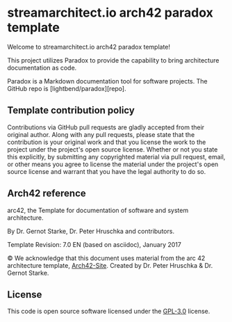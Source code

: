 # streamarchitect.io arch42 paradox template #

Welcome to streamarchitect.io arch42 paradox template!

This project utilizes Paradox to provide the capability to bring architecture documentation as code.

Paradox is a Markdown documentation tool for software projects.
The GitHub repo is [lightbend/paradox][repo].

## Template contribution policy ##

Contributions via GitHub pull requests are gladly accepted from their original author. Along with
any pull requests, please state that the contribution is your original work and that you license
the work to the project under the project's open source license. Whether or not you state this
explicitly, by submitting any copyrighted material via pull request, email, or other means you
agree to license the material under the project's open source license and warrant that you have the
legal authority to do so.

## Arch42 reference ##

arc42, the Template for documentation of software and system
architecture.

By Dr. Gernot Starke, Dr. Peter Hruschka and contributors.

Template Revision: 7.0 EN (based on asciidoc), January 2017

© We acknowledge that this document uses material from the arc 42
architecture template, [Arch42-Site](http://www.arc42.de). Created by Dr. Peter
Hruschka & Dr. Gernot Starke.

## License ##

This code is open source software licensed under the
[GPL-3.0](http://www.gnu.org/licenses/gpl-3.0.en.html) license.
